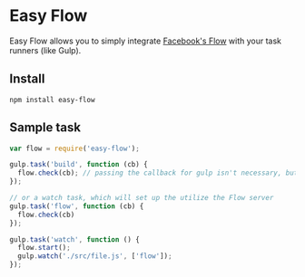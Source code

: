 Easy Flow
=========

Easy Flow allows you to simply integrate [Facebook's Flow](http://flowtype.org/) with your task runners (like Gulp).

## Install
`npm install easy-flow`

## Sample task
```js
var flow = require('easy-flow');

gulp.task('build', function (cb) {
  flow.check(cb); // passing the callback for gulp isn't necessary, but makes the output prettier
});

// or a watch task, which will set up the utilize the Flow server
gulp.task('flow', function (cb) {
  flow.check(cb)
});

gulp.task('watch', function () {
  flow.start();
  gulp.watch('./src/file.js', ['flow']);
});
```
